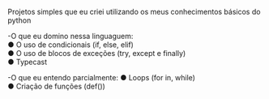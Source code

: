 Projetos simples que eu criei utilizando os meus conhecimentos básicos do python

-O que eu domino nessa linguaguem:                 
 ● O uso de condicionais (if, else, elif)            
 ● O uso de blocos de exceções (try, except e finally)             
 ● Typecast           

-O que eu entendo parcialmente:
 ● Loops (for in, while)        
 ● Criação de funções (def())          

